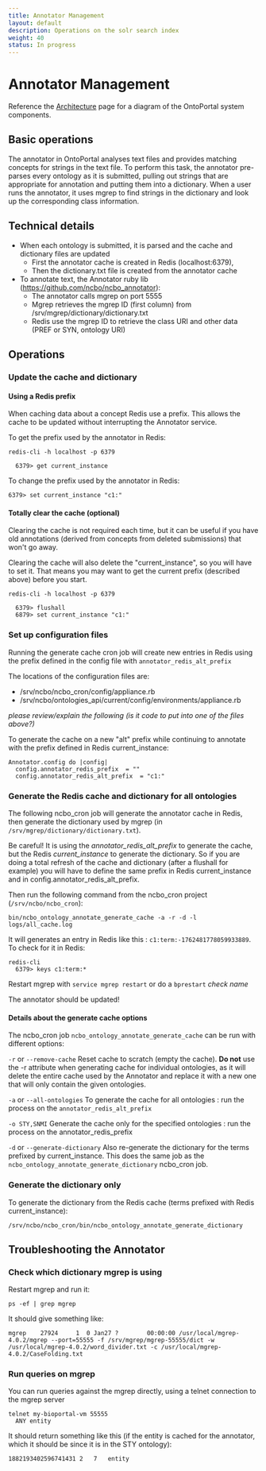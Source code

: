 ```yaml
---
title: Annotator Management
layout: default
description: Operations on the solr search index
weight: 40
status: In progress
---
```


# Annotator Management

Reference the <a href="../architecture">Architecture</a> page for a 
diagram of the OntoPortal system components.

## Basic operations

The annotator in OntoPortal analyses text files and 
provides matching concepts for strings in the text file.
To perform this task, the annotator pre-parses every ontology as it is submitted,
pulling out strings that are appropriate for annotation 
and putting them into a dictionary.
When a user runs the annotator, it uses mgrep to find strings in the dictionary and
look up the corresponding class information.

## Technical details

* When each ontology is submitted, it is parsed and the cache and dictionary files are updated
  * First the annotator cache is created in Redis (localhost:6379), 
  * Then the dictionary.txt file is created from the annotator cache
* To annotate text, the Annotator ruby lib (https://github.com/ncbo/ncbo_annotator):
  * The annotator calls mgrep on port 5555 
  * Mgrep retrieves the mgrep ID (first column) from /srv/mgrep/dictionary/dictionary.txt 
  * Redis use the mgrep ID to retrieve the class URI and other data (PREF or SYN, ontology URI)

## Operations

### Update the cache and dictionary

#### Using a Redis prefix

When caching data about a concept Redis use a prefix. 
This allows the cache to be updated without interrupting the Annotator service.

To get the prefix used by the annotator in Redis:
```
redis-cli -h localhost -p 6379 

  6379> get current_instance
```

To change the prefix used by the annotator in Redis:
```
6379> set current_instance "c1:"
```

#### Totally clear the cache (optional)

Clearing the cache is not required each time, 
but it can be useful if you have old annotations 
(derived from concepts from deleted submissions) that won't go away.

Clearing the cache will also delete the "current_instance", so you will have to set it.
That means you may want to get the current prefix (described above) before you start.
```
redis-cli -h localhost -p 6379 

  6379> flushall
  6879> set current_instance "c1:"
```

### Set up configuration files

Running the generate cache cron job will create new entries in Redis 
using the prefix defined in the config file with `annotator_redis_alt_prefix`

The locations of the configuration files are:
* /srv/ncbo/ncbo_cron/config/appliance.rb
* /srv/ncbo/ontologies_api/current/config/environments/appliance.rb

_please review/explain the following (is it code to put into one of the files above?)_

To generate the cache on a new "alt" prefix while continuing to annotate 
with the prefix defined in Redis current_instance:

```
Annotator.config do |config|
  config.annotator_redis_prefix  = ""
  config.annotator_redis_alt_prefix  = "c1:"
```

### Generate the Redis cache and dictionary for all ontologies

The following ncbo_cron job will generate the annotator cache in Redis, 
then generate the dictionary used by mgrep (in `/srv/mgrep/dictionary/dictionary.txt`).

Be careful! It is using the _annotator_redis_alt_prefix_ to generate the cache, 
but the Redis _current_instance_ to generate the dictionary.
So if you are doing a total refresh of the cache and dictionary 
(after a flushall for example) 
you will have to define the same prefix in Redis current_instance and in config.annotator_redis_alt_prefix.

Then run the following command from the ncbo_cron project (`/srv/ncbo/ncbo_cron`):

```
bin/ncbo_ontology_annotate_generate_cache -a -r -d -l logs/all_cache.log
```

It will generates an entry in Redis like this : `c1:term:-1762481778059933889`. 
To check for it in Redis:
```
redis-cli
  6379> keys c1:term:*
```

Restart mgrep with `service mgrep restart` or do a `bprestart` _check name_

The annotator should be updated!

#### Details about the generate cache options

The ncbo_cron job `ncbo_ontology_annotate_generate_cache` can be run with different options:

`-r` or `--remove-cache`
Reset cache to scratch (empty the cache). **Do not** use the -r attribute when generating cache for individual ontologies, as it will delete the entire cache used by the Annotator and replace it with a new one that will only contain the given ontologies.

`-a` or `--all-ontologies`
To generate the cache for all ontologies : run the process on the `annotator_redis_alt_prefix`

`-o STY,SNMI`
Generate the cache only for the specified ontologies : run the process on the annotator_redis_prefix

`-d` or `--generate-dictionary`
Also re-generate the dictionary for the terms prefixed by current_instance. This does the same job as the `ncbo_ontology_annotate_generate_dictionary` ncbo_cron job.


### Generate the dictionary only

To generate the dictionary from the Redis cache (terms prefixed with Redis current_instance):

```
/srv/ncbo/ncbo_cron/bin/ncbo_ontology_annotate_generate_dictionary
```

## Troubleshooting the Annotator

### Check which dictionary mgrep is using

Restart mgrep and run it:

```
ps -ef | grep mgrep
```

It should give something like:

```
mgrep    27924     1  0 Jan27 ?        00:00:00 /usr/local/mgrep-4.0.2/mgrep --port=55555 -f /srv/mgrep/mgrep-55555/dict -w /usr/local/mgrep-4.0.2/word_divider.txt -c /usr/local/mgrep-4.0.2/CaseFolding.txt
```

### Run queries on mgrep

You can run queries against the mgrep directly, using a telnet connection to the mgrep server

```
telnet my-bioportal-vm 55555
  ANY entity
```

It should return something like this (if the entity is cached for the annotator, 
which it should be since it is in the STY ontology):

```
1882193402596741431	2	7	entity
```